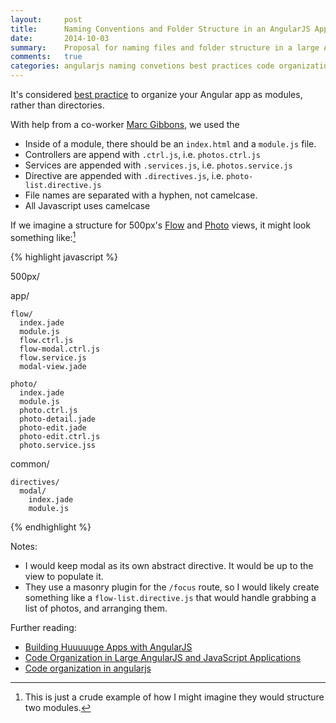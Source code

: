 ```yaml
---
layout:     post
title:      Naming Conventions and Folder Structure in an AngularJS App
date:       2014-10-03
summary:    Proposal for naming files and folder structure in a large Angular app.
comments:   true
categories: angularjs naming convetions best practices code organization
---
```


It's considered [best practice](https://docs.google.com/document/d/1XXMvReO8-Awi1EZXAXS4PzDzdNvV6pGcuaF4Q9821Es/mobilebasic?pli=1) to organize your Angular app as modules, rather than directories. 

With help from a co-worker [Marc Gibbons](https://github.com/marcgibbons), we used the 

* Inside of a module, there should be an `index.html` and a `module.js` file.
* Controllers are append with `.ctrl.js`, i.e. `photos.ctrl.js`
* Services are appended with `.services.js`, i.e. `photos.service.js`
* Directive are appended with `.directives.js`, i.e. `photo-list.directive.js`
* File names are separated with a hyphen, not camelcase.
* All Javascript uses camelcase

If we imagine a structure for 500px's [Flow](https://500px.com/flow) and [Photo](https://500px.com/photo/85027657/flower-queen-by-darya-chacheva?from=user) views, it might look something like:[^1]

{% highlight javascript %}

500px/

  app/

    flow/
      index.jade
      module.js
      flow.ctrl.js
      flow-modal.ctrl.js
      flow.service.js
      modal-view.jade

    photo/
      index.jade
      module.js
      photo.ctrl.js
      photo-detail.jade
      photo-edit.jade
      photo-edit.ctrl.js
      photo.service.jss
  
  common/

    directives/
      modal/
        index.jade
        module.js

{% endhighlight %}

Notes:

* I would keep modal as its own abstract directive. It would be up to the view to populate it.
* They use a masonry plugin for the `/focus` route, so I would likely create something like a `flow-list.directive.js` that would handle grabbing a list of photos, and arranging them.

Further reading:

- [Building Huuuuuge Apps with AngularJS](http://briantford.com/blog/huuuuuge-angular-apps)
- [Code Organization in Large AngularJS and JavaScript Applications](http://cliffmeyers.com/blog/2013/4/21/code-organization-angularjs-javascript)
- [Code organization in angularjs](http://tech-blog.maddyzone.com/javascript/code-organization-angularjs)



[^1]: This is just a crude example of how I might imagine they would structure two modules.
